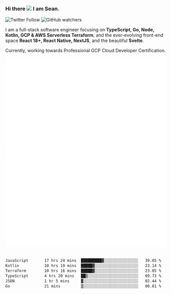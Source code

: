 ### Hi there <img src="https://raw.githubusercontent.com/MartinHeinz/MartinHeinz/master/wave.gif" width="30" /> I am Sean.

![Twitter Follow](https://img.shields.io/twitter/follow/JuniorDEVed?style=social)  ![GitHub watchers](https://img.shields.io/github/watchers/JuniorDEVed/JuniorDEVed?style=social)

 I am a full-stack software engineer focusing on **TypeScript, Go, Node, Kotlin, GCP & AWS Serverless Terraform**, and the ever-evolving front-end space **React 18+, React Native, NextJS**, and the beautiful **Svelte**.

Currently, working towards Professional GCP Cloud Developer Certification.

 <!--
https://github.community/t/support-theme-context-for-images-in-light-vs-dark-mode/147981/84
-->
<a href="https://github.com/jstrieb/github-stats">
<img src="https://github.com/algoflows/github-stats/blob/master/generated/overview.svg#gh-dark-mode-only" />
<img src="https://github.com/algoflows/github-stats/blob/master/generated/languages.svg#gh-dark-mode-only" />
<!--
<img src="https://github.com/algoflows/github-stats/blob/master/generated/overview.svg#gh-light-mode-only" />
<img src="https://github.com/algoflows/github-stats/blob/master/generated/languages.svg#gh-light-mode-only" />
-->
</a>

<br>
<br>
 
 <!--START_SECTION:waka-->

```text
JavaScript       17 hrs 24 mins  █████████▓░░░░░░░░░░░░░░░   39.05 %
Kotlin           10 hrs 19 mins  █████▓░░░░░░░░░░░░░░░░░░░   23.14 %
Terraform        10 hrs 16 mins  █████▓░░░░░░░░░░░░░░░░░░░   23.05 %
TypeScript       4 hrs 20 mins   ██▒░░░░░░░░░░░░░░░░░░░░░░   09.73 %
JSON             1 hr 5 mins     ▓░░░░░░░░░░░░░░░░░░░░░░░░   02.44 %
Go               21 mins         ▒░░░░░░░░░░░░░░░░░░░░░░░░   00.81 %
```

<!--END_SECTION:waka-->
